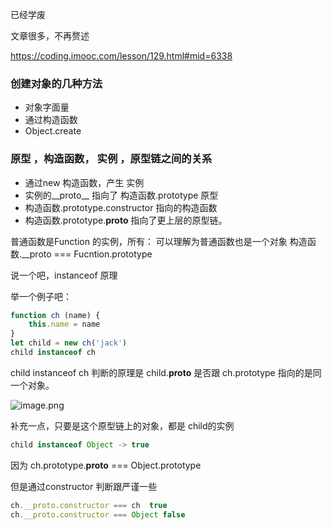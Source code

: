 已经学废

文章很多，不再赘述

https://coding.imooc.com/lesson/129.html#mid=6338


### 创建对象的几种方法

- 对象字面量
- 通过构造函数
- Object.create


### 原型 ，构造函数， 实例 ，原型链之间的关系

- 通过new 构造函数，产生 实例
- 实例的__proto__ 指向了 构造函数.prototype 原型
- 构造函数.prototype.constructor 指向的构造函数
- 构造函数.prototype.__proto__ 指向了更上层的原型链。

普通函数是Function 的实例，所有： 可以理解为普通函数也是一个对象
构造函数.__proto === Fucntion.prototype


说一个吧，instanceof 原理

举一个例子吧：
```js
function ch (name) {
    this.name = name
}
let child = new ch('jack')
child instanceof ch
```
 child instanceof ch 判断的原理是 child.__proto__ 是否跟 ch.prototype 指向的是同一个对象。

![image.png](https://upload-images.jianshu.io/upload_images/5016475-258161826760383f.png?imageMogr2/auto-orient/strip%7CimageView2/2/w/1240)

补充一点，只要是这个原型链上的对象，都是 child的实例
```js
child instanceof Object -> true

```
因为 ch.prototype.__proto__ === Object.prototype

但是通过constructor 判断跟严谨一些
```js
ch.__proto.constructor === ch  true
ch.__proto.constructor === Object false
```